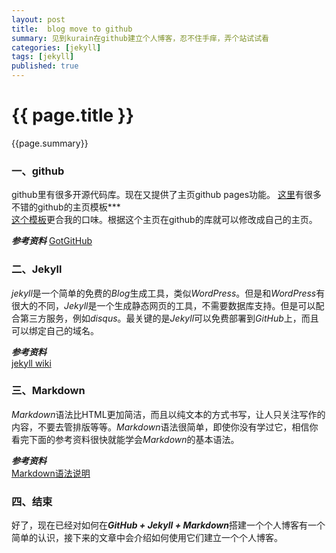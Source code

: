 ```yaml
---
layout: post   
title:  blog move to github  
summary: 见到kurain在github建立个人博客，忍不住手痒，弄个站试试看  
categories: [jekyll]  
tags: [jekyll]  
published: true   
---
```


# {{ page.title }} #

{{page.summary}}

### 一、github ###
github里有很多开源代码库。现在又提供了主页github pages功能。
[这里](http://blog.csdn.net/qiurisuixiang)有很多不错的github的主页模板***  
[这个模板](http://hahaya.github.io)更合我的口味。根据这个主页在github的库就可以修改成自己的主页。

  
***参考资料***
[GotGitHub](http://www.worldhello.net/gotgithub/)
 
  
### 二、Jekyll ###
*jekyll*是一个简单的免费的*Blog*生成工具，类似*WordPress*。但是和*WordPress*有很大的不同，*Jekyll*是一个生成静态网页的工具，不需要数据库支持。但是可以配合第三方服务，例如*disqus*。最关键的是*Jekyll*可以免费部署到*GitHub*上，而且可以绑定自己的域名。  
  
***参考资料***  
[jekyll wiki](https://github.com/mojombo/jekyll/wiki)  
  
  
  
### 三、Markdown ###
*Markdown*语法比HTML更加简洁，而且以纯文本的方式书写，让人只关注写作的内容，不要去管排版等等。*Markdown*语法很简单，即使你没有学过它，相信你看完下面的参考资料很快就能学会*Markdown*的基本语法。  

***参考资料***  
[Markdown语法说明](http://wowubuntu.com/markdown/)  
  
  
  
### 四、结束 ###
好了，现在已经对如何在***GitHub + Jekyll + Markdown***搭建一个个人博客有一个简单的认识，接下来的文章中会介绍如何使用它们建立一个个人博客。  
  
  
  

